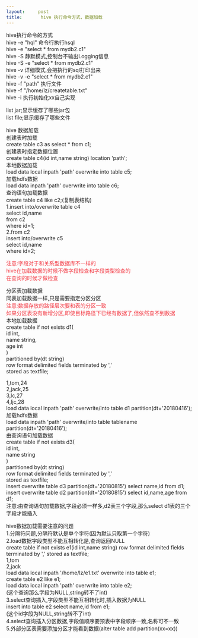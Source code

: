 ```yaml
---
layout:     post
title:       hive 执行命令方式，数据加载
---
```

<div id="article_content" class="article_content clearfix csdn-tracking-statistics" data-pid="blog" data-mod="popu_307" data-dsm="post">
								            <link rel="stylesheet" href="https://csdnimg.cn/release/phoenix/template/css/ck_htmledit_views-f76675cdea.css">
						<div class="htmledit_views" id="content_views">
                <p>hive执行命令的方式<br>
hive -e "hql" 命令行执行hsql<br>
hive -e "select * from mydb2.c1"<br>
hive -S 静默模式,控制台不输出Logging信息<br>
hive -S -e "select * from mydb2.c1"<br>
hive -v 详细模式,会把执行的sql打印出来<br>
hive -v -e "select * from mydb2.c1"<br>
hive -f "path" 执行文件<br>
hive -f "/home/lz/createtable.txt"<br>
hive -i 执行初始化xx自己实现</p>

<p>list jar;显示缓存了哪些jar包<br>
list file;显示缓存了哪些文件</p>

<p>hive 数据加载<br>
创建表时加载<br>
create table c3 as select * from c1;<br>
创建表时指定数据位置<br>
create table c4(id int,name string) location 'path';<br>
本地数据加载<br>
load data local inpath 'path' overwrite into table c5;<br>
加载hdfs数据<br>
load data inpath 'path' overwrite into table c6;<br>
查询语句加载数据<br>
create table c4 like c2;(复制表结构)<br>
1.insert into/overwrite table c4<br>
select id,name<br>
from c2<br>
where id=1;<br>
2.from c2<br>
insert into/overwrite c5<br>
select id,name<br>
where id=2;</p>

<p><span style="color:#f33b45;">注意:字段对于和关系型数据库不一样的<br>
hive在加载数据的时候不做字段检查和字段类型检查的<br>
在查询的时候才做检查</span></p>

<p>分区表加载数据<br>
同表加载数据一样,只是需要指定分区分区<br><span style="color:#f33b45;">注意:数据存放的路径层次要和表的分区一致<br>
如果分区表没有新增分区,即使目标路径下已经有数据了,但依然查不到数据</span><br>
本地加载数据<br>
create table if not exists d1(<br>
id int,<br>
name string,<br>
age int<br>
)<br>
partitioned by(dt string)<br>
row format delimited fields terminated by ','<br>
stored as textfile;</p>

<p>1,tom,24<br>
2,jack,25<br>
3,lc,27<br>
4,ljc,28<br>
load data local inpath 'path' overwrite/into table d1 partition(dt='20180416');<br>
加载hdfs数据<br>
load data inpath 'path' overwrite/into table tablename partition(dt='20180416');<br>
由查询语句加载数据<br>
create table if not exists d3(<br>
id int,<br>
name string<br>
)<br>
partitioned by(dt string)<br>
row format delimited fields terminated by ','<br>
stored as textfile;<br>
insert overwrite table d3 partition(dt='20180815') select name,id from d1;<br>
insert overwrite table d2 partition(dt='20180815') select id,name,age from d1;<br>
注意:由查询语句加载数据,字段必须一样多,d2表三个字段,那么select d1表的三个字段才能插入</p>

<p>hive数据加载需要注意的问题<br>
1.分隔符问题,分隔符默认是单个字符(因为默认只取第一个字符)<br>
2.load数据字段类型不能互相转化是,查询返回NULL<br>
create table if not exists e1(id int,name string) row format delimited fields terminated by ',' stored as textfile;<br>
1,tom<br>
2,jack<br>
load data local inpath '/home/lz/e1.txt' overwrite into table e1;<br>
create table e2 like e1;<br>
load data local inpath 'path' overwrite into table e2;<br>
(这个查询那么字段为NULL,string转不了int)<br>
3.select查询插入,字段类型不能互相转化时,插入数据为NULL<br>
insert into table e2 select name,id from e1;<br>
(这个id字段为NULL,string转不了int)<br>
4.select查询插入分区数据,字段值顺序要预表中字段顺序一致,名称可不一致<br>
5.外部分区表需要添加分区才能看到数据(alter table add partition(xx=xx))</p>            </div>
                </div>